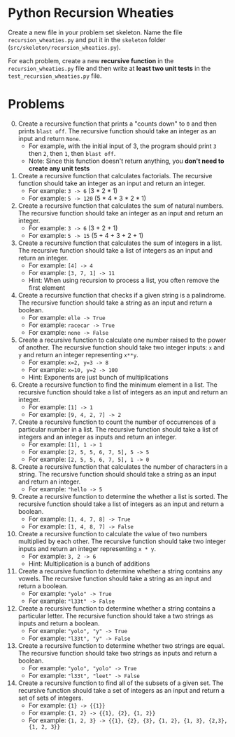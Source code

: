 # Python Recursion Wheaties

Create a new file in your problem set skeleton. Name the file
`recursion_wheaties.py` and put it in the `skeleton` folder
(`src/skeleton/recursion_wheaties.py`).

For each problem, create a new **recursive function** in the
`recursion_wheaties.py` file and then write at **least two unit tests** in the
`test_recursion_wheaties.py` file.

# Problems

0. Create a recursive function that prints a "counts down" to `0` and then
   prints `blast off`. The recursive function should take an integer as an
   input and return `None`.
    - For example, with the initial input of 3, the program should print `3`
      then `2`, then `1`, then `blast off`. 
    - Note: Since this function doesn't return anything, you **don't need to create any unit tests**
1. Create a recursive function that calculates factorials. The recursive
   function should take an integer as an input and return an integer.
    - For example: `3 -> 6` (3 * 2 * 1)
    - For example: `5 -> 120` (5 * 4 * 3 * 2 * 1)
2. Create a recursive function that calculates the sum of natural numbers. The
   recursive function should take an integer as an input and return an integer.
    - For example: `3 -> 6` (3 + 2 + 1)
    - For example: `5 -> 15` (5 + 4 + 3 + 2 + 1)
3. Create a recursive function that calculates the sum of integers in a list.
   The recursive function should take a list of integers as an input and return
   an integer.
    - For example: `[4] -> 4`
    - For example: `[3, 7, 1] -> 11`
    - Hint: When using recursion to process a list, you often remove the first element
4. Create a recursive function that checks if a given string is a palindrome.
   The recursive function should take a string as an input and return a boolean.
    - For example: `elle -> True`
    - For example: `racecar -> True`
    - For example: `none -> False`
5. Create a recursive function to calculate one number raised to the power of
   another. The recursive function should take two integer inputs: `x` and `y`
   and return an integer representing `x**y`.
    - For example: `x=2, y=3 -> 8`
    - For example: `x=10, y=2 -> 100`
    - Hint: Exponents are just bunch of multiplications
6. Create a recursive function to find the minimum element in a list. The
   recursive function should take a list of integers as an input and return
   an integer.
    - For example: `[1] -> 1`
    - For example: `[9, 4, 2, 7] -> 2`
7. Create a recursive function to count the number of occurrences of a
   particular number in a list. The recursive function should take a list
   of integers and an integer as inputs and return an integer.
    - For example: `[1], 1 -> 1`
    - For example: `[2, 5, 5, 6, 7, 5], 5 -> 5`
    - For example: `[2, 5, 5, 6, 7, 5], 1 -> 0`
8. Create a recursive function that calculates the number of characters in a
   string. The recursive function should should take a string as an input and
   return an integer.
    - For example: `"hello -> 5`
9. Create a recursive function to determine the whether a list is sorted.
    The recursive function should take a list of integers as an input and
    return a boolean.
    - For example: `[1, 4, 7, 8] -> True`
    - For example: `[1, 4, 8, 7] -> False`
10. Create a recursive function to calculate the value of two numbers multiplied
   by each other. The recursive function should take two integer inputs and
   return an integer representing `x * y`.
    - For example: `3, 2 -> 6`
    - Hint: Multiplication is a bunch of additions
11. Create a recursive function to determine whether a string contains any
    vowels. The recursive function should take a string as an input and return
    a boolean.
    - For example: `"yolo" -> True`
    - For example: `"l33t" -> False`
12. Create a recursive function to determine whether a string contains a
    particular letter. The recursive function should take a two strings as
    inputs and return a boolean.
    - For example: `"yolo", "y" -> True`
    - For example: `"l33t", "y" -> False`
13. Create a recursive function to determine whether two strings are equal.
    The recursive function should take two strings as inputs and return a
    boolean.
    - For example: `"yolo", "yolo" -> True`
    - For example: `"l33t", "leet" -> False`
14. Create a recursive function to find all of the subsets of a given set. The
    recursive function should take a set of integers as an input and return a
    set of sets of integers.
    - For example: `{1} -> {{1}}`
    - For example: `{1, 2} -> {{1}, {2}, {1, 2}}`
    - For example: `{1, 2, 3} -> {{1}, {2}, {3}, {1, 2}, {1, 3}, {2,3}, {1, 2, 3}}`
